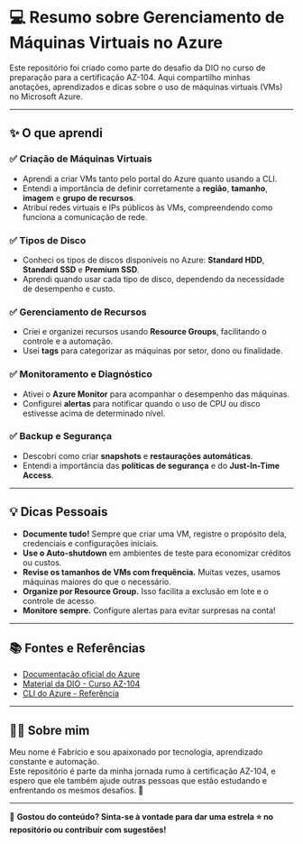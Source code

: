 # 💻 Resumo sobre Gerenciamento de Máquinas Virtuais no Azure

Este repositório foi criado como parte do desafio da DIO no curso de preparação para a certificação AZ-104. Aqui compartilho minhas anotações, aprendizados e dicas sobre o uso de máquinas virtuais (VMs) no Microsoft Azure.

---

## ✨ O que aprendi

### ✅ Criação de Máquinas Virtuais
- Aprendi a criar VMs tanto pelo portal do Azure quanto usando a CLI.
- Entendi a importância de definir corretamente a **região**, **tamanho**, **imagem** e **grupo de recursos**.
- Atribuí redes virtuais e IPs públicos às VMs, compreendendo como funciona a comunicação de rede.

### ✅ Tipos de Disco
- Conheci os tipos de discos disponíveis no Azure: **Standard HDD**, **Standard SSD** e **Premium SSD**.
- Aprendi quando usar cada tipo de disco, dependendo da necessidade de desempenho e custo.

### ✅ Gerenciamento de Recursos
- Criei e organizei recursos usando **Resource Groups**, facilitando o controle e a automação.
- Usei **tags** para categorizar as máquinas por setor, dono ou finalidade.

### ✅ Monitoramento e Diagnóstico
- Ativei o **Azure Monitor** para acompanhar o desempenho das máquinas.
- Configurei **alertas** para notificar quando o uso de CPU ou disco estivesse acima de determinado nível.

### ✅ Backup e Segurança
- Descobri como criar **snapshots** e **restaurações automáticas**.
- Entendi a importância das **políticas de segurança** e do **Just-In-Time Access**.

---

## 💡 Dicas Pessoais

- **Documente tudo!** Sempre que criar uma VM, registre o propósito dela, credenciais e configurações iniciais.
- **Use o Auto-shutdown** em ambientes de teste para economizar créditos ou custos.
- **Revise os tamanhos de VMs com frequência.** Muitas vezes, usamos máquinas maiores do que o necessário.
- **Organize por Resource Group.** Isso facilita a exclusão em lote e o controle de acesso.
- **Monitore sempre.** Configure alertas para evitar surpresas na conta!

---

## 📚 Fontes e Referências

- [Documentação oficial do Azure](https://learn.microsoft.com/pt-br/azure/virtual-machines/)
- [Material da DIO - Curso AZ-104](https://web.dio.me/track/microsoft-az-104-certification)
- [CLI do Azure - Referência](https://learn.microsoft.com/pt-br/cli/azure/)

---

## 🙋‍♂️ Sobre mim

Meu nome é Fabrício e sou apaixonado por tecnologia, aprendizado constante e automação.  
Este repositório é parte da minha jornada rumo à certificação AZ-104, e espero que ele também ajude outras pessoas que estão estudando e enfrentando os mesmos desafios. 🚀

---

📌 **Gostou do conteúdo? Sinta-se à vontade para dar uma estrela ⭐ no repositório ou contribuir com sugestões!**

